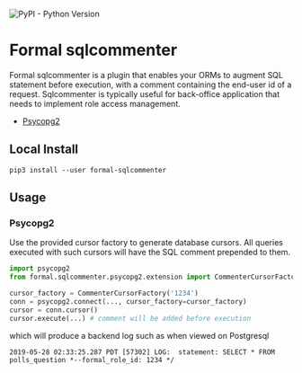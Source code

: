 ![PyPI - Python Version](https://img.shields.io/pypi/pyversions/formal-sqlcommenter)

# Formal sqlcommenter

Formal sqlcommenter is a plugin that enables your ORMs to augment SQL statement before execution, with a comment containing the end-user id of a request.
Sqlcommenter is typically useful for back-office application that needs to implement role access management.

 * [Psycopg2](#psycopg2)

## Local Install

```shell
pip3 install --user formal-sqlcommenter
```

## Usage

### Psycopg2

Use the provided cursor factory to generate database cursors. All queries executed with such cursors will have the SQL comment prepended to them.

```python
import psycopg2
from formal.sqlcommenter.psycopg2.extension import CommenterCursorFactory

cursor_factory = CommenterCursorFactory('1234')
conn = psycopg2.connect(..., cursor_factory=cursor_factory)
cursor = conn.cursor()
cursor.execute(...) # comment will be added before execution
```

which will produce a backend log such as when viewed on Postgresql
```shell
2019-05-28 02:33:25.287 PDT [57302] LOG:  statement: SELECT * FROM
polls_question *--formal_role_id: 1234 */
```

